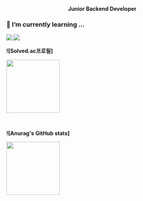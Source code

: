 <p align="center">
	<b>Junior Backend Developer</br>
</p>
    
### 🌱 I’m currently learning ...

<a href="https://www.java.com/ko/" target="_blank"><img src="https://img.shields.io/badge/Java-007396?style=flat-square&logo=Java&logoColor=white"/></a>
<a href="https://spring.io/" target="_blank"><img src="https://img.shields.io/badge/Spring-6DB33F?style=flat-square&logo=Spring&logoColor=white"/></a>

<p align="center">
<p>![Solved.ac프로필]</p>
<a href="https://solved.ac/plate0113"><img src="http://mazassumnida.wtf/api/v2/generate_badge?boj=plate0113" style="vertical-align:top" height=140/></a>
</br>
</p>
<br>

<p align="center">
<p>![Anurag's GitHub stats]</p>
<img src="https://github-readme-stats.vercel.app/api?username=sihyunjojo&&show_icons=true&theme=highcontrast" style="vertical-align:top" height=140/></a>
</br>
</p>
<br>
<!--
**sihyunjojo/sihyunjojo** is a ✨ _special_ ✨ repository because its `README.md` (this file) appears on your GitHub profile.

Here are some ideas to get you started:

- 👯 I’m looking to collaborate on ...
- 🤔 I’m looking for help with ...
- 💬 Ask me about ...
- 📫 How to reach me: ...
- 😄 Pronouns: ...
- ⚡ Fun fact: ...
-->

### 🔭 I’m currently working on ...


### 📌 Latest Blog Post

